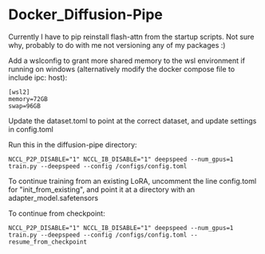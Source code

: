 # Docker_Diffusion-Pipe
Currently I have to pip reinstall flash-attn from the startup scripts. Not sure why, probably to do with me not versioning any of my packages :)
	
Add a wslconfig to grant more shared memory to the wsl environment if running on windows (alternatively modify the docker compose file to include ipc: host):

	[wsl2]
	memory=72GB
	swap=96GB

Update the dataset.toml to point at the correct dataset, and update settings in config.toml

Run this in the diffusion-pipe directory:

	NCCL_P2P_DISABLE="1" NCCL_IB_DISABLE="1" deepspeed --num_gpus=1 train.py --deepspeed --config /configs/config.toml

To continue training from an existing LoRA, uncomment the line config.toml for "init_from_existing", and point it at a directory with an adapter_model.safetensors

To continue from checkpoint:

	NCCL_P2P_DISABLE="1" NCCL_IB_DISABLE="1" deepspeed --num_gpus=1 train.py --deepspeed --config /configs/config.toml --resume_from_checkpoint